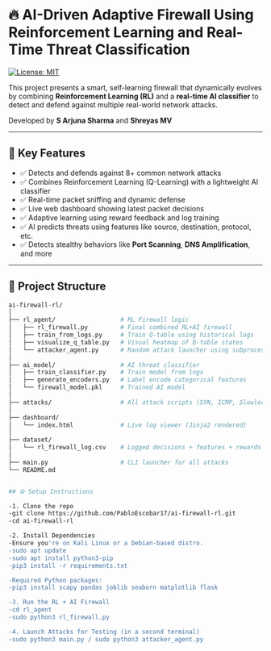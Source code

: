 # 🔥 AI-Driven Adaptive Firewall Using Reinforcement Learning and Real-Time Threat Classification

[![License: MIT](https://img.shields.io/badge/License-MIT-yellow.svg)](LICENSE)

This project presents a smart, self-learning firewall that dynamically evolves by combining **Reinforcement Learning (RL)** and a **real-time AI classifier** to detect and defend against multiple real-world network attacks.

Developed by **S Arjuna Sharma** and **Shreyas MV**

---

## 🚀 Key Features

- ✅ Detects and defends against 8+ common network attacks
- ✅ Combines Reinforcement Learning (Q-Learning) with a lightweight AI classifier
- ✅ Real-time packet sniffing and dynamic defense
- ✅ Live web dashboard showing latest packet decisions
- ✅ Adaptive learning using reward feedback and log training
- ✅ AI predicts threats using features like source, destination, protocol, etc.
- ✅ Detects stealthy behaviors like **Port Scanning**, **DNS Amplification**, and more

---

## 📁 Project Structure

```bash
ai-firewall-rl/
│
├── rl_agent/                  # RL Firewall logic
│   ├── rl_firewall.py         # Final combined RL+AI firewall
│   ├── train_from_logs.py     # Train Q-table using historical logs
│   ├── visualize_q_table.py   # Visual heatmap of Q-table states
│   └── attacker_agent.py      # Random attack launcher using subprocess
│
├── ai_model/                  # AI threat classifier
│   ├── train_classifier.py    # Train model from logs
│   ├── generate_encoders.py   # Label encode categorical features
│   └── firewall_model.pkl     # Trained AI model
│
├── attacks/                   # All attack scripts (SYN, ICMP, Slowloris, etc.)
│
├── dashboard/                 
│   └── index.html             # Live log viewer (Jinja2 rendered)
│
├── dataset/
│   └── rl_firewall_log.csv    # Logged decisions + features + rewards
│
├── main.py                    # CLI launcher for all attacks
└── README.md


## ⚙️ Setup Instructions

-1. Clone the repo
-git clone https://github.com/PabloEscobar17/ai-firewall-rl.git
-cd ai-firewall-rl

-2. Install Dependencies
-Ensure you're on Kali Linux or a Debian-based distro.
-sudo apt update
-sudo apt install python3-pip
-pip3 install -r requirements.txt

-Required Python packages:
-pip3 install scapy pandas joblib seaborn matplotlib flask

-3. Run the RL + AI Firewall
-cd rl_agent
-sudo python3 rl_firewall.py

-4. Launch Attacks for Testing (in a second terminal)
-sudo python3 main.py / sudo python3 attacker_agent.py





